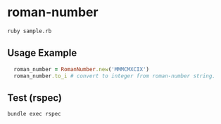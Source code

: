 # roman-number

```sh
ruby sample.rb
```

## Usage Example

```ruby
  roman_number = RomanNumber.new('MMMCMXCIX')
  roman_number.to_i # convert to integer from roman-number string.
```

## Test (rspec)

```sh
bundle exec rspec
```
